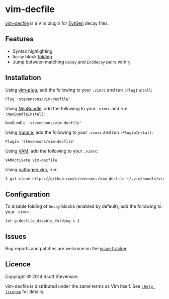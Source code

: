 vim-decfile
===========

[vim-decfile] is a Vim plugin for [EvtGen] decay files.

Features
--------

* Syntax highlighting
* `Decay` block [folding]
* Jump between matching `Decay` and `Enddecay` pairs with [`%`][percent]

Installation
------------

Using [vim-plug], add the following to your `.vimrc` and run `:PlugInstall`:

```vim
Plug 'stevensons/vim-decfile'
```

Using [NeoBundle], add the following to your `.vimrc` and run
`:NeoBundleInstall`:

```vim
NeoBundle 'stevensons/vim-decfile'
```

Using [Vundle], add the following to your `.vimrc` and run `:PluginInstall`:

```vim
Plugin 'stevensons/vim-decfile'
```

Using [VAM], add the following to your `.vimrc`:

```vim
VAMActivate vim-decfile
```

Using [pathogen.vim], run:

```sh
$ git clone https://github.com/stevensons/vim-decfile ~/.vim/bundle/vim-decfile
```

Configuration
-------------

To disable folding of `Decay` blocks (enabled by default), add the following to
your `.vimrc`:

```vim
let g:decfile_disable_folding = 1
```

Issues
------

Bug reports and patches are welcome on the [issue tracker].

Licence
-------

Copyright © 2014 Scott Stevenson.

vim-decfile is distributed under the same terms as Vim itself.  See [`:help
license`][licence] for details.

[EvtGen]: http://evtgen.warwick.ac.uk
[folding]: http://vimdoc.sourceforge.net/htmldoc/fold.html#folding
[issue tracker]: https://github.com/stevensons/vim-decfile/issues
[licence]: http://vimdoc.sourceforge.net/htmldoc/uganda.html#license
[NeoBundle]: https://github.com/Shougo/neobundle.vim
[pathogen.vim]: https://github.com/tpope/vim-pathogen
[percent]: http://vimdoc.sourceforge.net/htmldoc/motion.html#%
[VAM]: https://github.com/MarcWeber/vim-addon-manager
[vim-decfile]: https://github.com/stevensons/vim-decfile
[vim-plug]: https://github.com/junegunn/vim-plug
[Vundle]: https://github.com/gmarik/Vundle.vim
